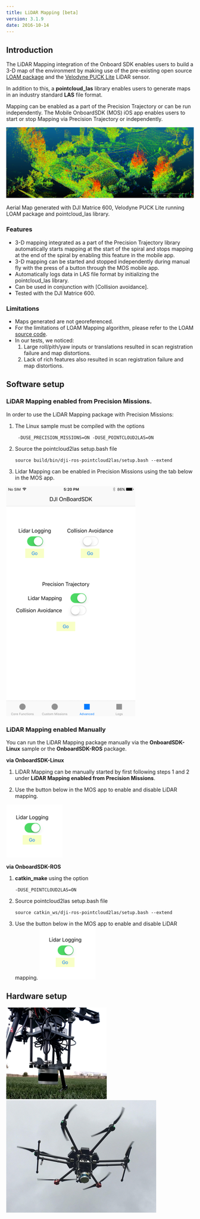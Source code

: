 ```yaml
---
title: LiDAR Mapping [beta]
version: 3.1.9
date: 2016-10-14
---
```


## Introduction

The LiDAR Mapping integration of the Onboard SDK enables users to build a 3-D map of the environment by making use of the pre-existing open source [LOAM package](http://wiki.ros.org/loam_velodyne)
and the [Velodyne PUCK Lite](http://velodynelidar.com/vlp-16-lite.html) LiDAR sensor. 
 
In addition to this, a **pointcloud_las** library enables users to generate maps in an industry standard **LAS** file format. 
 
Mapping can be enabled as a part of the Precision Trajectory or can be run independently. The Mobile OnboardSDK (MOS) iOS app enables users to start or stop Mapping via Precision Trajectory or independently.  

![3-D Map](../../images/modules/lidarmapping/pointcloudimage.png)

   Aerial Map generated with DJI Matrice 600, Velodyne PUCK Lite running LOAM package and pointcloud_las library. 

### Features

* 3-D mapping integrated as a part of the Precision Trajectory library automatically starts mapping at the start of the spiral and stops mapping
at the end of the spiral by enabling this feature in the mobile app. 
* 3-D mapping can be started and stopped independently during manual fly with the press of a button through the MOS mobile app.
* Automatically logs data in LAS file format by initializing the pointcloud_las library. 
* Can be used in conjunction with [Collision avoidance]. 
* Tested with the DJI Matrice 600. 

### Limitations

* Maps generated are not georeferenced. 
* For the limitations of LOAM Mapping algorithm, please refer to the LOAM [source code](https://github.com/laboshinl/loam_velodyne). 
* In our tests, we noticed: 
  1. Large roll/pith/yaw inputs or translations resulted in scan registration failure and map distortions. 
  2. Lack of rich features also resulted in scan registration failure and map distortions. 

## Software setup

### LiDAR Mapping enabled from Precision Missions.
 
 In order to use the LiDAR Mapping package with Precision Missions:
  
  1. The Linux sample must be compiled with the options
     ```
      -DUSE_PRECISION_MISSIONS=ON -DUSE_POINTCLOUD2LAS=ON
     ```
  2. Source the pointcloud2las setup.bash file
    
     ```
     source build/bin/dji-ros-pointcloud2las/setup.bash --extend
     ```
  3. Lidar Mapping can be enabled in Precision Missions using the tab below in the MOS app.     
    
   ![Mobile App](../../images/modules/lidarmapping/lidarmapping_mobile.PNG) 
   
   ### LiDAR Mapping enabled Manually
   
 You can run the LiDAR Mapping package manually via the **OnboardSDK-Linux** sample or the **OnboardSDK-ROS** package. 
   
  **via OnboardSDK-Linux**
  
  1. LiDAR Mapping can be manually started by first following steps 1 and 2 under **LiDAR Mapping enabled from Precision Missions**. 
  
  2. Use the button below in the MOS app to enable and disable LiDAR mapping. 
  
   ![Mobile App manual](../../images/modules/lidarmapping/lidarmapping_manual.PNG)
   
  **via OnboardSDK-ROS**
  
  1. **catkin_make** using the option 
     ```
     -DUSE_POINTCLOUD2LAS=ON
     ```
  2. Source pointcloud2las setup.bash file 
      ```
      source catkin_ws/dji-ros-pointcloud2las/setup.bash --extend
      ```
  3. Use the button below in the MOS app to enable and disable LiDAR mapping. 
    ![Mobile App manual](../../images/modules/lidarmapping/lidarmapping_manual.PNG)    
    
    
  ## Hardware setup
  
  ![Lidar hardware 1](../../images/modules/lidarmapping/hardware_lidar1.png) ![Lidar hardware 2](../../images/modules/lidarmapping/hardware_lidar2.jpg)

  
      
     
    
    
 
  
    





















 
